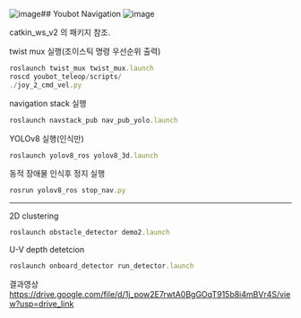![image](https://github.com/Duenibee/detection_dynamic_objects/assets/89338327/28f5d8bb-4ca1-49c9-baa1-11e268c65556)## Youbot Navigation
![image](https://github.com/Duenibee/detection_dynamic_objects/assets/89338327/020fa68b-383c-4fbb-a09e-b3d804e4c587)

catkin_ws_v2 의 패키지 참조.

twist mux 실행(조이스틱 명령 우선순위 출력)

```jsx
roslaunch twist_mux twist_mux.launch
roscd youbot_teleop/scripts/
./joy_2_cmd_vel.py
```

navigation stack 실행 

```jsx
roslaunch navstack_pub nav_pub_yolo.launch
```

YOLOv8 실행(인식만)

```jsx
roslaunch yolov8_ros yolov8_3d.launch
```

동적 장애물 인식후 정지 실행 

```jsx
rosrun yolov8_ros stop_nav.py
```

---

2D clustering

```jsx
roslaunch obstacle_detector demo2.launch
```

U-V depth detetcion

```jsx
roslaunch onboard_detector run_detector.launch
```

결과영상
https://drive.google.com/file/d/1j_pow2E7rwtA0BgGOqT915b8i4mBVr4S/view?usp=drive_link
